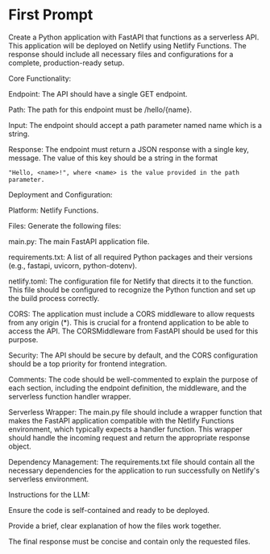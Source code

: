 # First Prompt

Create a Python application with FastAPI that functions as a serverless API. This application will be deployed on Netlify using Netlify Functions. The response should include all necessary files and configurations for a complete, production-ready setup.

Core Functionality:

Endpoint: The API should have a single GET endpoint.

Path: The path for this endpoint must be /hello/{name}.

Input: The endpoint should accept a path parameter named name which is a string.

Response: The endpoint must return a JSON response with a single key, message. The value of this key should be a string in the format

`"Hello, <name>!", where <name> is the value provided in the path parameter.`

Deployment and Configuration:

Platform: Netlify Functions.

Files: Generate the following files:

main.py: The main FastAPI application file.

requirements.txt: A list of all required Python packages and their versions (e.g., fastapi, uvicorn, python-dotenv).

netlify.toml: The configuration file for Netlify that directs it to the function. This file should be configured to recognize the Python function and set up the build process correctly.

CORS: The application must include a CORS middleware to allow requests from any origin (*). This is crucial for a frontend application to be able to access the API. The CORSMiddleware from FastAPI should be used for this purpose.

Security: The API should be secure by default, and the CORS configuration should be a top priority for frontend integration.

Comments: The code should be well-commented to explain the purpose of each section, including the endpoint definition, the middleware, and the serverless function handler wrapper.

Serverless Wrapper: The main.py file should include a wrapper function that makes the FastAPI application compatible with the Netlify Functions environment, which typically expects a handler function. This wrapper should handle the incoming request and return the appropriate response object.

Dependency Management: The requirements.txt file should contain all the necessary dependencies for the application to run successfully on Netlify's serverless environment.

Instructions for the LLM:

Ensure the code is self-contained and ready to be deployed.

Provide a brief, clear explanation of how the files work together.

The final response must be concise and contain only the requested files.
